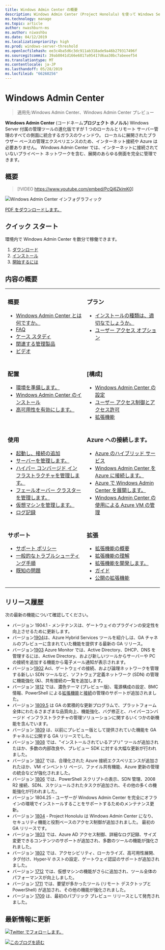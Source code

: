 ```yaml
---
title: Windows Admin Center の概要
description: Windows Admin Center (Project Honolulu) を使って Windows Server を管理する方法の詳細
ms.technology: manage
ms.topic: article
author: nwashburn-ms
ms.author: niwashbu
ms.date: 04/12/2019
ms.localizationpriority: high
ms.prod: windows-server-threshold
ms.openlocfilehash: ee3c4ba5d6c3dc911ab318ade9a46b279317496f
ms.sourcegitcommit: 39ab8041d166e6817a95417d6aa30bc7abeeef54
ms.translationtype: MT
ms.contentlocale: ja-JP
ms.lasthandoff: 05/28/2019
ms.locfileid: "66260256"
---
```

# <a name="windows-admin-center"></a>Windows Admin Center

>適用先:Windows Admin Center、Windows Admin Center プレビュー

**Windows Admin Center** (コードネーム**プロジェクト ホノルル**) Windows Server 付属の管理ツールの進化版ですが 1 つのローカルとリモート サーバー管理のすべての側面に統合するガラスのウィンドウ。 ローカルに展開されたブラウザー ベースの管理エクスペリエンスのため、インターネット接続や Azure は必要ありません。 Windows Admin Center では、インターネットに接続されていないプライベート ネットワークを含む、展開のあらゆる側面を完全に管理できます。

## <a name="introduction"></a>概要

>[!VIDEO https://www.youtube.com/embed/PcQj6ZklmK0]

![Windows Admin Center インフォグラフィック](media/WAC1809Poster_thumb.PNG)

[PDF をダウンロードします。](https://github.com/MicrosoftDocs/windowsserverdocs/raw/master/WindowsServerDocs/manage/windows-admin-center/media/WindowsAdminCenter1809Poster.pdf)

## <a name="quick-start"></a>クイック スタート

環境内で Windows Admin Center を数分で稼働できます。

1. [ダウンロード](https://aka.ms/windowsadmincenter)
2. [インストール](deploy/install.md)
3. [開始するには](use/get-started.md)

## <a name="contents-at-a-glance"></a>内容の概要

<table>
    <tr></tr>
    <tr>
        <td style="vertical-align: top;">
            <h3>概要</h3>
            <ul>
            <li><a href="understand/what-is.md">Windows Admin Center とは何ですか。</a>
            <li><a href="understand/faq.md">FAQ</a>
            <li><a href="understand/case-studies.md">ケース スタディ</a>
            <li><a href="understand/related-management.md">関連する管理製品</a>
            <li><a href="understand/videos.md">ビデオ</a>
            </ul>
        </td>
        <td style="vertical-align: top;">
            <h3>プラン</h3>
            <ul>
            <li><a href="plan/installation-options.md">インストールの種類は、適切なでしょうか。</a>
            <li><a href="plan/user-access-options.md">ユーザー アクセス オプション</a>
            <br>
            </ul>
        </td>
    </tr>
    <tr>
        <td style="vertical-align: top;">
            <h3>配置</h3>
            <ul>
            <li><a href="deploy/prepare-environment.md">環境を準備します。</a>
            <li><a href="deploy/install.md">Windows Admin Center のインストール</a>
            <li><a href="deploy/high-availability.md">高可用性を有効にします。</a>
         </ul>
        </td>
        <td style="vertical-align: top;">
            <h3>[構成]</h3>
            <ul>
            <li><a href="configure/settings.md">Windows Admin Center の設定</a>
            <li><a href="configure/user-access-control.md">ユーザー アクセス制御とアクセス許可</a>
            <li><a href="configure/using-extensions.md">拡張機能</a>
            </ul>
        </td>
    </tr>
    <tr>
        <td style="vertical-align: top;">
            <h3>使用</h3>
            <ul>
            <li><a href="use/get-started.md">起動し、接続の追加</a>
            <li><a href="use/manage-servers.md">サーバーを管理します。</a>
            <li><a href="use/manage-hyper-converged.md">ハイパー コンバージド インフラストラクチャを管理します。</a>
            <li><a href="use/manage-failover-clusters.md">フェールオーバー クラスターを管理します。</a>
            <li><a href="use/manage-virtual-machines.md">仮想マシンを管理します。</a>
            <li><a href="use/logging.md">ログ記録</a>
            </ul>
        </td>
        <td style="vertical-align: top;">
            <h3>Azure への接続します。</h3>
            <ul>
            <li><a href="azure/index.md">Azure のハイブリッド サービス</a></li>
            <li><a href="azure/azure-integration.md">Windows Admin Center を Azure に接続します。</a></li>
            <li><a href="azure/deploy-wac-in-azure.md">Azure で Windows Admin Center を展開します。</a></li>
            <li><a href="azure/manage-azure-vms.md">Windows Admin Center の使用による Azure VM の管理</a></li>
            </ul>
        </td>
    </tr>
    <tr>
            <td style="vertical-align: top;">
            <h3>サポート</h3>
            <ul>
            <li><a href="support/index.md">サポート ポリシー</a>
            <li><a href="support/troubleshooting.md">一般的なトラブルシューティング手順</a>
            <li><a href="support/known-issues.md">既知の問題</a>
            </ul>
        </td>
            <td style="vertical-align: top;">
            <h3>拡張</h3>
            <ul>
            <li><a href="extend/extensibility-overview.md">拡張機能の概要</a>
            <li><a href="extend/understand-extensions.md">拡張機能の理解</a>
            <li><a href="extend/developing-extensions.md">拡張機能を開発します。</a>
            <li><a href="extend/publish-extensions.md">ガイド</a>
            <li><a href="extend/publish-extensions.md">公開の拡張機能</a>
            </ul>
        </td>
    </tr>

</table>

## <a name="release-history"></a>リリース履歴

次の最新の機能について確認してください。

- バージョン 1904.1 - メンテナンスは、ゲートウェイのプラグインの安定性を向上させるために更新します。
- バージョン[1904](https://aka.ms/wac1904)は、Azure Hybrid Services ツールを紹介しは、GA チャネルのプレビューに含まれていた機能を提供する最新の GA リリース。
- バージョン[1903](https://aka.ms/wac1903) Azure Monitor では、Active Directory、DHCP、DNS を管理するには、Active Directory、および新しいツールからサーバーや PC の接続を追加する機能から電子メール通知が表示されます。
- バージョン[1902](https://aka.ms/wac1902) Acl、ゲートウェイの接続、および論理ネットワークを管理する新しい SDN ツールなど、ソフトウェア定義ネットワーク (SDN) の管理に機能強化 (&)、共有接続の一覧を追加します。
- バージョン [1812](https://aka.ms/wac1812) では、濃色テーマ (プレビュー版)、電源構成の設定、BMC 情報、PowerShell による[拡張機能](./configure/using-extensions.md#manage-extensions-with-powershell)と[接続](./use/get-started.md#use-powershell-to-import-or-export-your-connections-with-tags)の管理のサポートが追加されました。
- バージョン [1809.5](https://aka.ms/wac1809.5) は GA の累積的な更新プログラムで、プラットフォーム全体にわたるさまざまな品質向上、機能強化、バグ修正と、ハイパーコンバージド インフラストラクチャの管理ソリューションに関するいくつかの新機能を含んでいます。
- バージョン [1809](https://cloudblogs.microsoft.com/windowsserver/2018/09/20/windows-admin-center-1809-and-sdk-now-generally-available/) は、以前にプレビュー版として提供されていた機能を GA チャネルに公開する GA リリースでした。
- バージョン [1808](https://aka.ms/WACPreview1808-InsiderBlog) では、"インストールされているアプリ" ツールが追加されたほか、多数の内部改良や、プレビュー SDK に対する大幅な更新が行われました。
- バージョン [1807](https://aka.ms/WACPreview1807-InsiderBlog) では、合理化された Azure 接続エクスペリエンスが追加されたほか、VM インベントリ ページ、ファイル共有機能、Azure 更新の管理の統合などが強化されました。 
- バージョン [1806](https://aka.ms/WACPreview1806-InsiderBlog) では、PowerShell スクリプトの表示、SDN 管理、2008 R2 接続、SDN、スケジュールされたタスクが追加され、その他の多くの機能強化が行われました。
- バージョン 1804.25 - ユーザーが Windows Admin Center を完全にオフラインの環境でインストールすることをサポートするためのメンテナンス更新。
- バージョン [1804](https://cloudblogs.microsoft.com/windowsserver/2018/04/12/announcing-windows-admin-center-our-reimagined-management-experience/) - Project Honolulu は Windows Admin Center になり、セキュリティ機能と役割ベースのアクセス制御が追加されました。 最初の GA リリースです。
- バージョン [1803](https://blogs.windows.com/windowsexperience/2018/03/13/announcing-project-honolulu-technical-preview-1803-and-rsat-insider-preview-for-windows-10) では、Azure AD アクセス制御、詳細なログ記録、サイズ変更できるコンテンツのサポートが追加され、多数のツールの機能が強化されました。
- バージョン [1802](https://blogs.windows.com/windowsexperience/2018/02/13/announcing-windows-server-insider-preview-build-17093-project-honolulu-technical-preview-1802) では、アクセシビリティ、ローカライズ、高可用性展開、タグ付け、Hyper-V ホストの設定、ゲートウェイ認証のサポートが追加されました。
- バージョン [1712](https://blogs.windows.com/windowsexperience/2017/12/19/announcing-project-honolulu-technical-preview-1712-build-05002) では、仮想マシンの機能がさらに追加され、ツール全体のパフォーマンスが向上しました。
- バージョン [1711](https://cloudblogs.microsoft.com/windowsserver/2017/12/01/1711-update-to-project-honolulu-technical-preview-is-now-available/) では、要望が多かったツール (リモート デスクトップと PowerShell) が追加され、その他の機能が強化されました。
- バージョン [1709](https://cloudblogs.microsoft.com/windowsserver/2017/09/22/project-honolulu-technical-preview-is-now-available-for-download/) は、最初のパブリック プレビュー リリースとして発売されました。

## <a name="stay-updated"></a>最新情報に更新

![ ](//img-prod-cms-rt-microsoft-com.akamaized.net/cms/api/am/imageFileData/REOolR)[Twitter でフォローします。](https://twitter.com/servermgmt)

![ ](//img-prod-cms-rt-microsoft-com.akamaized.net/cms/api/am/imageFileData/REOtyw)[このブログを読む](https://blogs.technet.microsoft.com/servermanagement/)
